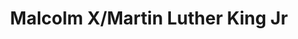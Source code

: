 ---
pid: mx48
title: Malcolm X/Martin Luther King Jr
location_transcription: 52nd Pine St
coordinates: "[-75.226222771441, 39.953503822869]"
zipcode: '19121'
gen_neighborhood: North Philadelphia
neighborhood: Brewerytown
outside_phl: 
age: '51'
age_range: 50-59
instagram: 
image_file_name: mx_48.jpg
proposal_transcription: Statue of Malcolm X standing next to Martin Luther King Jr
topic: African Americans,Person,History,Politics,Social Justice
topic_summary: 0, 0, 0, 0, 0
type: Sculpture Statue,Memorial
keywords_other: 
credit: Pamela Banks
image_labels: 
twitter: 
facebook: 
permalink: "/monuments/mx48/"
layout: item-page
---